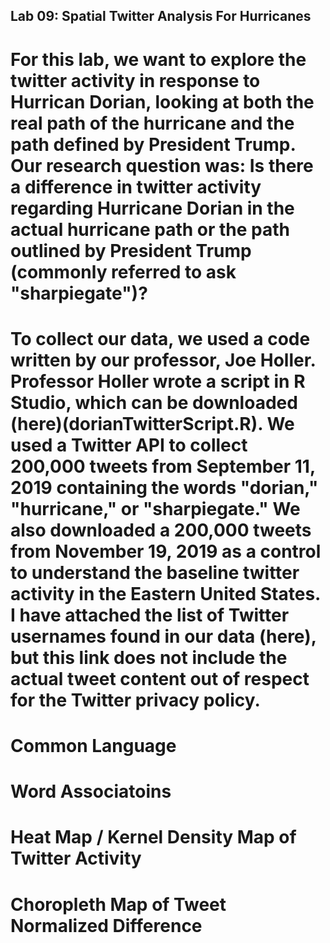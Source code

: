 ## Lab 09: Spatial Twitter Analysis For Hurricanes

# For this lab, we want to explore the twitter activity in response to Hurrican Dorian, looking at both the real path of the hurricane and the path defined by President Trump. Our research question was: Is there a difference in twitter activity regarding Hurricane Dorian in the actual hurricane path or the path outlined by President Trump (commonly referred to ask "sharpiegate")?

# To collect our data, we used a code written by our professor, Joe Holler. Professor Holler wrote a script in R Studio, which can be downloaded (here)(dorianTwitterScript.R). We used a Twitter API to collect 200,000 tweets from September 11, 2019 containing the words "dorian," "hurricane," or "sharpiegate." We also downloaded a 200,000 tweets from November 19, 2019 as a control to understand the baseline twitter activity in the Eastern United States. I have attached the list of Twitter usernames found in our data (here), but this link does not include the actual tweet content out of respect for the Twitter privacy policy. 

# Common Language

# Word Associatoins

# Heat Map / Kernel Density Map of Twitter Activity

# Choropleth Map of Tweet Normalized Difference

